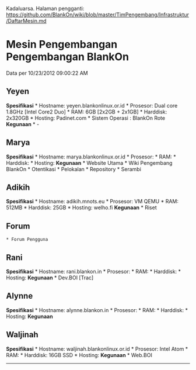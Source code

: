 Kadaluarsa. Halaman pengganti: https://github.com/BlankOn/wiki/blob/master/TimPengembang/Infrastruktur/DaftarMesin.md


# Mesin Pengembangan Pengembangan BlankOn
Data per 10/23/2012 09:00:22 AM
## Yeyen
**Spesifikasi**
    * Hostname: yeyen.blankonlinux.or.id
    * Prosesor: Dual core 1.8GHz [Intel Core2 Duo]
    * RAM: 6GB [2x2GB + 2x1GB]
    * Harddisk: 2x320GB
    * Hosting: Padinet.com
    * Sistem Operasi : BlankOn Rote
**Kegunaan**
    * -
## Marya
**Spesifikasi**
    * Hostname: marya.blankonlinux.or.id
    * Prosesor:
    * RAM:
    * Harddisk:
    * Hosting:
**Kegunaan**
    * Website Utama
    * Wiki Pengembang BlankOn
    * Otentikasi
    * Pelokalan
    * Repository
    * Serambi
## Adikih
**Spesifikasi**
    * Hostname: adikih.mnots.eu
    * Prosesor: VM QEMU
    * RAM: 512MB
    * Harddisk: 25GB
    * Hosting: welho.fi
**Kegunaan**
    * Riset
## Forum
    * Forum Pengguna
## Rani
**Spesifikasi**
    * Hostname: rani.blankon.in
    * Prosesor:
    * RAM:
    * Harddisk:
    * Hosting:
**Kegunaan**
    * Dev.BOI [Trac]
## Alynne
**Spesifikasi**
    * Hostname: alynne.blankon.in
    * Prosesor:
    * RAM:
    * Harddisk:
    * Hosting:
**Kegunaan**
## Waljinah
**Spesifikasi**
    * Hostname: waljinah.blankonlinux.or.id
    * Prosesor: Intel Atom
    * RAM:
    * Harddisk: 16GB SSD
    * Hosting:
**Kegunaan**
    * Web.BOI
 
 
 
 
 
---
 
